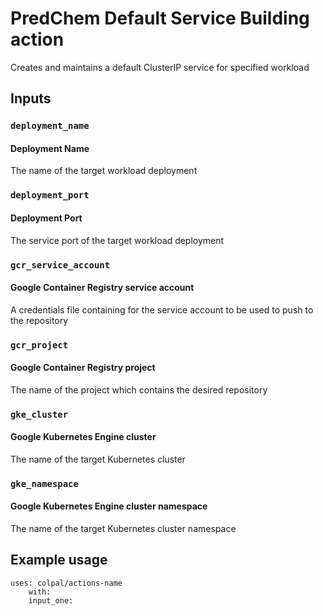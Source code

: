 # PredChem Default Service Building action

Creates and maintains a default ClusterIP service for specified workload

## Inputs

### `deployment_name`

#### Deployment Name

The name of the target workload deployment

### `deployment_port`

#### Deployment Port

The service port of the target workload deployment

### `gcr_service_account`

#### Google Container Registry service account

A credentials file containing for the service account to be used to push to the repository

### `gcr_project`

#### Google Container Registry project

The name of the project which contains the desired repository

### `gke_cluster`

#### Google Kubernetes Engine cluster

The name of the target Kubernetes cluster

### `gke_namespace`

#### Google Kubernetes Engine cluster namespace

The name of the target Kubernetes cluster namespace

## Example usage

```ylm
uses: colpal/actions-name
    with: 
    input_one: 
```
